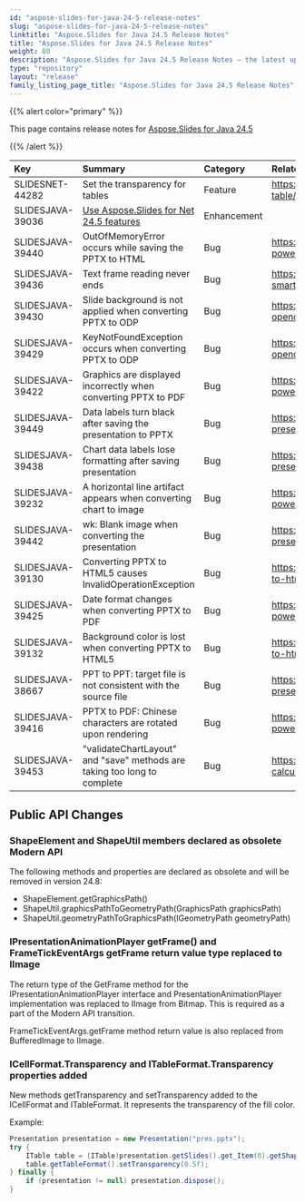 ```yaml
---
id: "aspose-slides-for-java-24-5-release-notes"
slug: "aspose-slides-for-java-24-5-release-notes"
linktitle: "Aspose.Slides for Java 24.5 Release Notes"
title: "Aspose.Slides for Java 24.5 Release Notes"
weight: 80
description: "Aspose.Slides for Java 24.5 Release Notes – the latest updates and fixes."
type: "repository"
layout: "release"
family_listing_page_title: "Aspose.Slides for Java 24.5 Release Notes"
---
```


{{% alert color="primary" %}} 

This page contains release notes for [Aspose.Slides for Java 24.5](https://releases.aspose.com/java/repo/com/aspose/aspose-slides/24.5/)

{{% /alert %}} 

|**Key**|**Summary**|**Category**|**Related Documentation**|
| :- | :- | :- | :- |
|SLIDESNET-44282|Set the transparency for tables|Feature|https://docs.aspose.com/slides/net/manage-table/|
|SLIDESJAVA-39036|[Use Aspose.Slides for Net 24.5 features](/slides/net/release-notes/2024/aspose-slides-for-net-24-5-release-notes/)|Enhancement||
|SLIDESJAVA-39440|OutOfMemoryError occurs while saving the PPTX to HTML|Bug|https://docs.aspose.com/slides/java/convert-powerpoint-to-html/|
|SLIDESJAVA-39436|Text frame reading never ends|Bug|https://docs.aspose.com/slides/java/manage-smartart-shape-node/|
|SLIDESJAVA-39430|Slide background is not applied when converting PPTX to ODP|Bug|https://docs.aspose.com/slides/java/convert-openoffice-odp/|
|SLIDESJAVA-39429|KeyNotFoundException occurs when converting PPTX to ODP|Bug|https://docs.aspose.com/slides/java/convert-openoffice-odp/|
|SLIDESJAVA-39422|Graphics are displayed incorrectly when converting PPTX to PDF|Bug|https://docs.aspose.com/slides/java/convert-powerpoint-to-pdf/|
|SLIDESJAVA-39449|Data labels turn black after saving the presentation to PPTX|Bug|https://docs.aspose.com/slides/java/save-presentation/|
|SLIDESJAVA-39438|Chart data labels lose formatting after saving presentation|Bug|https://docs.aspose.com/slides/java/save-presentation/|
|SLIDESJAVA-39232|A horizontal line artifact appears when converting chart to image|Bug|https://docs.aspose.com/slides/java/convert-powerpoint-to-png/|
|SLIDESJAVA-39442|wk: Blank image when converting the presentation|Bug|https://docs.aspose.com/slides/java/convert-presentation/|
|SLIDESJAVA-39130|Converting PPTX to HTML5 causes InvalidOperationException|Bug|https://docs.aspose.com/slides/java/export-to-html5/|
|SLIDESJAVA-39425|Date format changes when converting PPTX to PDF|Bug|https://docs.aspose.com/slides/java/convert-powerpoint-to-pdf/|
|SLIDESJAVA-39132|Background color is lost when converting PPTX to HTML5|Bug|https://docs.aspose.com/slides/java/export-to-html5/|
|SLIDESJAVA-38667|PPT to PPT: target file is not consistent with the source file|Bug|https://docs.aspose.com/slides/java/save-presentation/|
|SLIDESJAVA-39416|PPTX to PDF: Chinese characters are rotated upon rendering|Bug|https://docs.aspose.com/slides/java/convert-powerpoint-to-pdf/|
|SLIDESJAVA-39453|"validateChartLayout" and "save" methods are taking too long to complete|Bug|https://docs.aspose.com/slides/java/chart-calculations/|


## Public API Changes

### ShapeElement and ShapeUtil members declared as obsolete Modern API

The following methods and properties are declared as obsolete and will be removed in version 24.8:
- ShapeElement.getGraphicsPath()
- ShapeUtil.graphicsPathToGeometryPath(GraphicsPath graphicsPath)
- ShapeUtil.geometryPathToGraphicsPath(IGeometryPath geometryPath)

### IPresentationAnimationPlayer getFrame() and FrameTickEventArgs getFrame return value type replaced to IImage

The return type of the GetFrame method for the IPresentationAnimationPlayer interface and PresentationAnimationPlayer implementation was replaced to IImage from Bitmap. This is required as a part of the Modern API transition.

FrameTickEventArgs.getFrame method return value is also replaced from BufferedImage to IImage.

### ICellFormat.Transparency and ITableFormat.Transparency properties added

New methods getTransparency and setTransparency added to the ICellFormat and ITableFormat. It represents the transparency of the fill color.

Example:

``` java
Presentation presentation = new Presentation("pres.pptx");
try {
    ITable table = (ITable)presentation.getSlides().get_Item(0).getShapes().get_Item(0);
    table.getTableFormat().setTransparency(0.5f);
} finally {
    if (presentation != null) presentation.dispose();
}
```